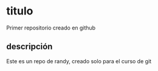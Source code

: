 # titulo
Primer repositorio creado en github

## descripción
Este es un repo de randy, creado solo para el curso de git
